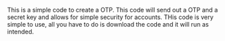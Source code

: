 This is a simple code to create a OTP.
This code will send out a OTP and a secret key and allows for simple security for accounts.
THis code is very simple to use, all you have to do is download the code and it will run as intended. 
